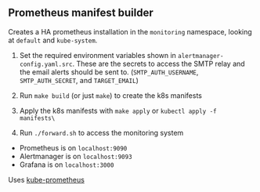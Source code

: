 ## Prometheus manifest builder

Creates a HA prometheus installation in the `monitoring` namespace, looking at `default` and `kube-system`. 

1. Set the required environment variables shown in
   `alertmanager-config.yaml.src`. These are the secrets to access the SMTP
   relay and the email alerts should be sent to. (`SMTP_AUTH_USERNAME`,
   `SMTP_AUTH_SECRET`, and `TARGET_EMAIL`)

2. Run `make build` (or just `make`) to create the k8s manifests

3. Apply the k8s manifests with `make apply` or `kubectl apply -f manifests\`

4. Run `./forward.sh` to access the monitoring system

- Prometheus is on `localhost:9090`
- Alertmanager is on `localhost:9093`
- Grafana is on `localhost:3000`

Uses [kube-prometheus](https://github.com/coreos/kube-prometheus)
